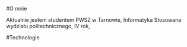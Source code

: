 
#O mnie

 Aktualnie jestem studentem PWSZ w Tarnowie, 
 Informatyka Stosowana wydziału politechnicznego,
 IV rok,

#Technologie

